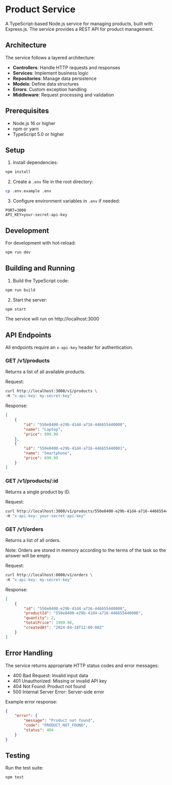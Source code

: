 # Product Service

A TypeScript-based Node.js service for managing products, built with Express.js. The service provides a REST API for product management.

## Architecture

The service follows a layered architecture:
- **Controllers**: Handle HTTP requests and responses
- **Services**: Implement business logic
- **Repositories**: Manage data persistence
- **Models**: Define data structures
- **Errors**: Custom exception handling
- **Middleware**: Request processing and validation

## Prerequisites

- Node.js 16 or higher
- npm or yarn
- TypeScript 5.0 or higher

## Setup

1. Install dependencies:
```bash
npm install
```

2. Create a `.env` file in the root directory:
```bash
cp .env.example .env
```

3. Configure environment variables in `.env` if needed:
```
PORT=3000
API_KEY=your-secret-api-key
```

## Development

For development with hot-reload:
```bash
npm run dev
```

## Building and Running

1. Build the TypeScript code:
```bash
npm run build
```

2. Start the server:
```bash
npm start
```

The service will run on http://localhost:3000

## API Endpoints

All endpoints require an `x-api-key` header for authentication.

### GET /v1/products
Returns a list of all available products.

Request:
```bash
curl http://localhost:3000/v1/products \
-H "x-api-key: my-secret-key"
```

Response:
```json
[
    {
        "id": "550e8400-e29b-41d4-a716-446655440000",
        "name": "Laptop",
        "price": 999.99
    },
    {
        "id": "550e8400-e29b-41d4-a716-446655440001",
        "name": "Smartphone",
        "price": 699.99
    }
]
```

### GET /v1/products/:id
Returns a single product by ID.

Request:
```bash
curl http://localhost:3000/v1/products/550e8400-e29b-41d4-a716-446655440000 \
-H "x-api-key: your-secret-api-key"
```

### GET /v1/orders
Returns a list of all orders.

Note: Orders are stored in memory according to the terms of the task so the answer will be empty. 

Request:
```bash
curl http://localhost:8000/v1/orders \
-H "x-api-key: my-secret-key"
```

Response:
```json
[
    {
        "id": "550e8400-e29b-41d4-a716-446655440000",
        "productId": "550e8400-e29b-41d4-a716-446655440000",
        "quantity": 2,
        "totalPrice": 1999.98,
        "createdAt": "2024-04-18T12:00:00Z"
    }
]
```


## Error Handling

The service returns appropriate HTTP status codes and error messages:

- 400 Bad Request: Invalid input data
- 401 Unauthorized: Missing or invalid API key
- 404 Not Found: Product not found
- 500 Internal Server Error: Server-side error

Example error response:
```json
{
    "error": {
        "message": "Product not found",
        "code": "PRODUCT_NOT_FOUND",
        "status": 404
    }
}
```

## Testing

Run the test suite:
```bash
npm test
```